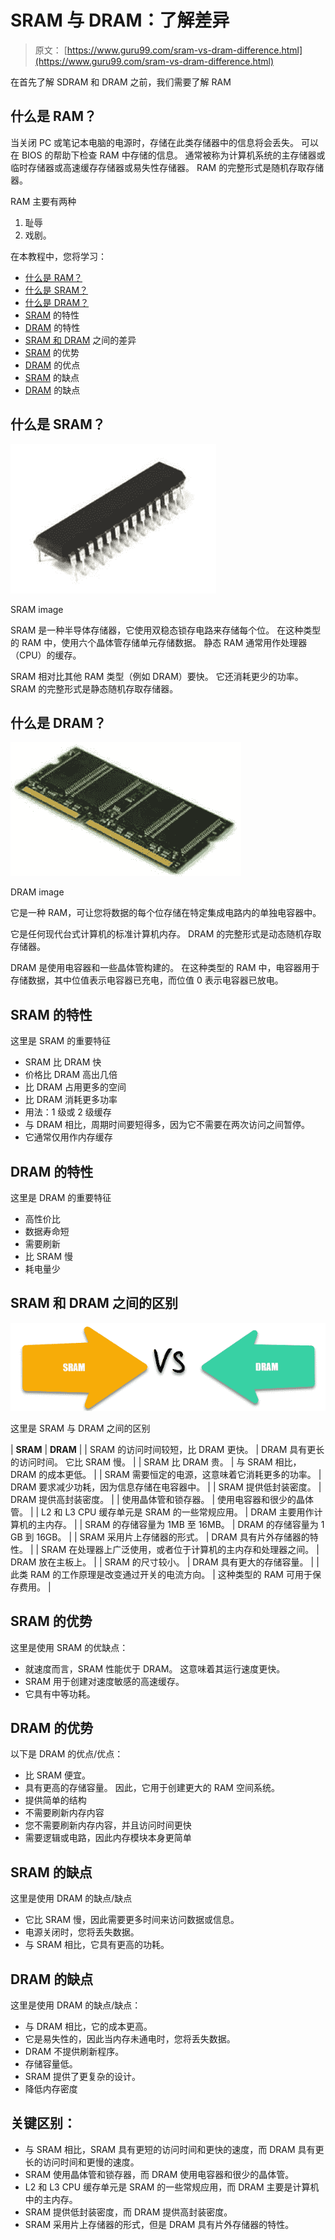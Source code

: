 # SRAM 与 DRAM：了解差异

> 原文： [https://www.guru99.com/sram-vs-dram-difference.html](https://www.guru99.com/sram-vs-dram-difference.html)

在首先了解 SDRAM 和 DRAM 之前，我们需要了解 RAM

## 什么是 RAM？

当关闭 PC 或笔记本电脑的电源时，存储在此类存储器中的信息将会丢失。 可以在 BIOS 的帮助下检查 RAM 中存储的信息。 通常被称为计算机系统的主存储器或临时存储器或高速缓存存储器或易失性存储器。 RAM 的完整形式是随机存取存储器。

RAM 主要有两种

1.  耻辱
2.  戏剧。

在本教程中，您将学习：

*   [什么是 RAM？](#1)
*   [什么是 SRAM？](#2)
*   [什么是 DRAM？](#3)
*   [SRAM](#4) 的特性
*   [DRAM](#5) 的特性
*   [SRAM 和 DRAM](#6) 之间的差异
*   [SRAM](#7) 的优势
*   [DRAM](#8) 的优点
*   [SRAM](#9) 的缺点
*   [DRAM](#10) 的缺点

## 什么是 SRAM？



![](img/c5641f91b893f33e14342f226e5d4904.png)

SRAM image





SRAM 是一种半导体存储器，它使用双稳态锁存电路来存储每个位。 在这种类型的 RAM 中，使用六个晶体管存储单元存储数据。 静态 RAM 通常用作处理器（CPU）的缓存。

SRAM 相对比其他 RAM 类型（例如 DRAM）要快。 它还消耗更少的功率。 SRAM 的完整形式是静态随机存取存储器。

## 什么是 DRAM？



![](img/3051c7d68c7909b75ca159a43440f648.png)

DRAM image





它是一种 RAM，可让您将数据的每个位存储在特定集成电路内的单独电容器中。

它是任何现代台式计算机的标准计算机内存。 DRAM 的完整形式是动态随机存取存储器。

DRAM 是使用电容器和一些晶体管构建的。 在这种类型的 RAM 中，电容器用于存储数据，其中位值表示电容器已充电，而位值 0 表示电容器已放电。

## SRAM 的特性

这里是 SRAM 的重要特征

*   SRAM 比 DRAM 快
*   价格比 DRAM 高出几倍
*   比 DRAM 占用更多的空间
*   比 DRAM 消耗更多功率
*   用法：1 级或 2 级缓存
*   与 DRAM 相比，周期时间要短得多，因为它不需要在两次访问之间暂停。
*   它通常仅用作内存缓存

## DRAM 的特性

这里是 DRAM 的重要特征

*   高性价比
*   数据寿命短
*   需要刷新
*   比 SRAM 慢
*   耗电量少

## SRAM 和 DRAM 之间的区别

![](img/40289461c4ff96e833828ce25cc63c11.png)

这里是 SRAM 与 DRAM 之间的区别

| **SRAM** | **DRAM** |
| SRAM 的访问时间较短，比 DRAM 更快。 | DRAM 具有更长的访问时间。 它比 SRAM 慢。 |
| SRAM 比 DRAM 贵。 | 与 SRAM 相比，DRAM 的成本更低。 |
| SRAM 需要恒定的电源，这意味着它消耗更多的功率。 | DRAM 要求减少功耗，因为信息存储在电容器中。 |
| SRAM 提供低封装密度。 | DRAM 提供高封装密度。 |
| 使用晶体管和锁存器。 | 使用电容器和很少的晶体管。 |
| L2 和 L3 CPU 缓存单元是 SRAM 的一些常规应用。 | DRAM 主要用作计算机的主内存。 |
| SRAM 的存储容量为 1MB 至 16MB。 | DRAM 的存储容量为 1 GB 到 16GB。 |
| SRAM 采用片上存储器的形式。 | DRAM 具有片外存储器的特性。 |
| SRAM 在处理器上广泛使用，或者位于计算机的主内存和处理器之间。 | DRAM 放在主板上。 |
| SRAM 的尺寸较小。 | DRAM 具有更大的存储容量。 |
| 此类 RAM 的工作原理是改变通过开关的电流方向。 | 这种类型的 RAM 可用于保存费用。 |

## SRAM 的优势

这里是使用 SRAM 的优缺点：

*   就速度而言，SRAM 性能优于 DRAM。 这意味着其运行速度更快。
*   SRAM 用于创建对速度敏感的高速缓存。
*   它具有中等功耗。

## DRAM 的优势

以下是 DRAM 的优点/优点：

*   比 SRAM 便宜。
*   具有更高的存储容量。 因此，它用于创建更大的 RAM 空间系统。
*   提供简单的结构
*   不需要刷新内存内容
*   您不需要刷新内存内容，并且访问时间更快
*   需要逻辑或电路，因此内存模块本身更简单

## SRAM 的缺点

这里是使用 DRAM 的缺点/缺点

*   它比 SRAM 慢，因此需要更多时间来访问数据或信息。
*   电源关闭时，您将丢失数据。
*   与 SRAM 相比，它具有更高的功耗。

## DRAM 的缺点

这里是使用 DRAM 的缺点/缺点：

*   与 DRAM 相比，它的成本更高。
*   它是易失性的，因此当内存未通电时，您将丢失数据。
*   DRAM 不提供刷新程序。
*   存储容量低。
*   SRAM 提供了更复杂的设计。
*   降低内存密度

## 关键区别：

*   与 SRAM 相比，SRAM 具有更短的访问时间和更快的速度，而 DRAM 具有更长的访问时间和更慢的速度。
*   SRAM 使用晶体管和锁存器，而 DRAM 使用电容器和很少的晶体管。
*   L2 和 L3 CPU 缓存单元是 SRAM 的一些常规应用，而 DRAM 主要是计算机中的主内存。
*   SRAM 提供低封装密度，而 DRAM 提供高封装密度。
*   SRAM 采用片上存储器的形式，但是 DRAM 具有片外存储器的特性。